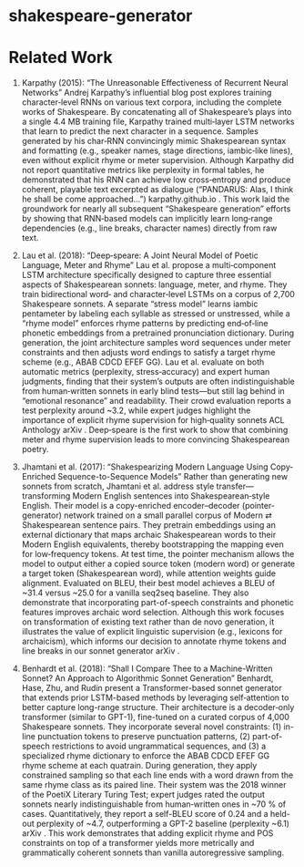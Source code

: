 # shakespeare-generator

# **Related Work**

1. Karpathy (2015): “The Unreasonable Effectiveness of Recurrent Neural Networks”
Andrej Karpathy’s influential blog post explores training character‐level RNNs on various text corpora, including the complete works of Shakespeare. By concatenating all of Shakespeare’s plays into a single 4.4 MB training file, Karpathy trained multi‐layer LSTM networks that learn to predict the next character in a sequence. Samples generated by his char‐RNN convincingly mimic Shakespearean syntax and formatting (e.g., speaker names, stage directions, iambic‐like lines), even without explicit rhyme or meter supervision. Although Karpathy did not report quantitative metrics like perplexity in formal tables, he demonstrated that his RNN can achieve low cross‐entropy and produce coherent, playable text excerpted as dialogue (“PANDARUS: Alas, I think he shall be come approached…”) 
karpathy.github.io
. This work laid the groundwork for nearly all subsequent “Shakespeare generation” efforts by showing that RNN‐based models can implicitly learn long‐range dependencies (e.g., line breaks, character names) directly from raw text.

2. Lau et al. (2018): “Deep‐speare: A Joint Neural Model of Poetic Language, Meter and Rhyme”
Lau et al. propose a multi‐component LSTM architecture specifically designed to capture three essential aspects of Shakespearean sonnets: language, meter, and rhyme. They train bidirectional word‐ and character‐level LSTMs on a corpus of 2,700 Shakespeare sonnets. A separate “stress model” learns iambic pentameter by labeling each syllable as stressed or unstressed, while a “rhyme model” enforces rhyme patterns by predicting end‐of‐line phonetic embeddings from a pretrained pronunciation dictionary. During generation, the joint architecture samples word sequences under meter constraints and then adjusts word endings to satisfy a target rhyme scheme (e.g., ABAB CDCD EFEF GG). Lau et al. evaluate on both automatic metrics (perplexity, stress‐accuracy) and expert human judgments, finding that their system’s outputs are often indistinguishable from human‐written sonnets in early blind tests—but still lag behind in “emotional resonance” and readability. Their crowd evaluation reports a test perplexity around ~3.2, while expert judges highlight the importance of explicit rhyme supervision for high‐quality sonnets 
ACL Anthology
arXiv
. Deep‐speare is the first work to show that combining meter and rhyme supervision leads to more convincing Shakespearean poetry.

3. Jhamtani et al. (2017): “Shakespearizing Modern Language Using Copy‐Enriched Sequence-to-Sequence Models”
Rather than generating new sonnets from scratch, Jhamtani et al. address style transfer—transforming Modern English sentences into Shakespearean‐style English. Their model is a copy-enriched encoder–decoder (pointer‐generator) network trained on a small parallel corpus of Modern ⇄ Shakespearean sentence pairs. They pretrain embeddings using an external dictionary that maps archaic Shakespearean words to their Modern English equivalents, thereby bootstrapping the mapping even for low‐frequency tokens. At test time, the pointer mechanism allows the model to output either a copied source token (modern word) or generate a target token (Shakespearean word), while attention weights guide alignment. Evaluated on BLEU, their best model achieves a BLEU of ~31.4 versus ~25.0 for a vanilla seq2seq baseline. They also demonstrate that incorporating part-of-speech constraints and phonetic features improves archaic word selection. Although this work focuses on transformation of existing text rather than de novo generation, it illustrates the value of explicit linguistic supervision (e.g., lexicons for archaicism), which informs our decision to annotate rhyme tokens and line breaks in our sonnet generator 
arXiv
.

4. Benhardt et al. (2018): “Shall I Compare Thee to a Machine-Written Sonnet? An Approach to Algorithmic Sonnet Generation”
Benhardt, Hase, Zhu, and Rudin present a Transformer-based sonnet generator that extends prior LSTM-based methods by leveraging self‐attention to better capture long-range structure. Their architecture is a decoder‐only transformer (similar to GPT-1), fine-tuned on a curated corpus of 4,000 Shakespeare sonnets. They incorporate several novel constraints: (1) in-line punctuation tokens to preserve punctuation patterns, (2) part-of-speech restrictions to avoid ungrammatical sequences, and (3) a specialized rhyme dictionary to enforce the ABAB CDCD EFEF GG rhyme scheme at each quatrain. During generation, they apply constrained sampling so that each line ends with a word drawn from the same rhyme class as its paired line. Their system was the 2018 winner of the PoetiX Literary Turing Test; expert judges rated the output sonnets nearly indistinguishable from human‐written ones in ~70 % of cases. Quantitatively, they report a self-BLEU score of 0.24 and a held-out perplexity of ~4.7, outperforming a GPT-2 baseline (perplexity ~6.1) 
arXiv
. This work demonstrates that adding explicit rhyme and POS constraints on top of a transformer yields more metrically and grammatically coherent sonnets than vanilla autoregressive sampling.